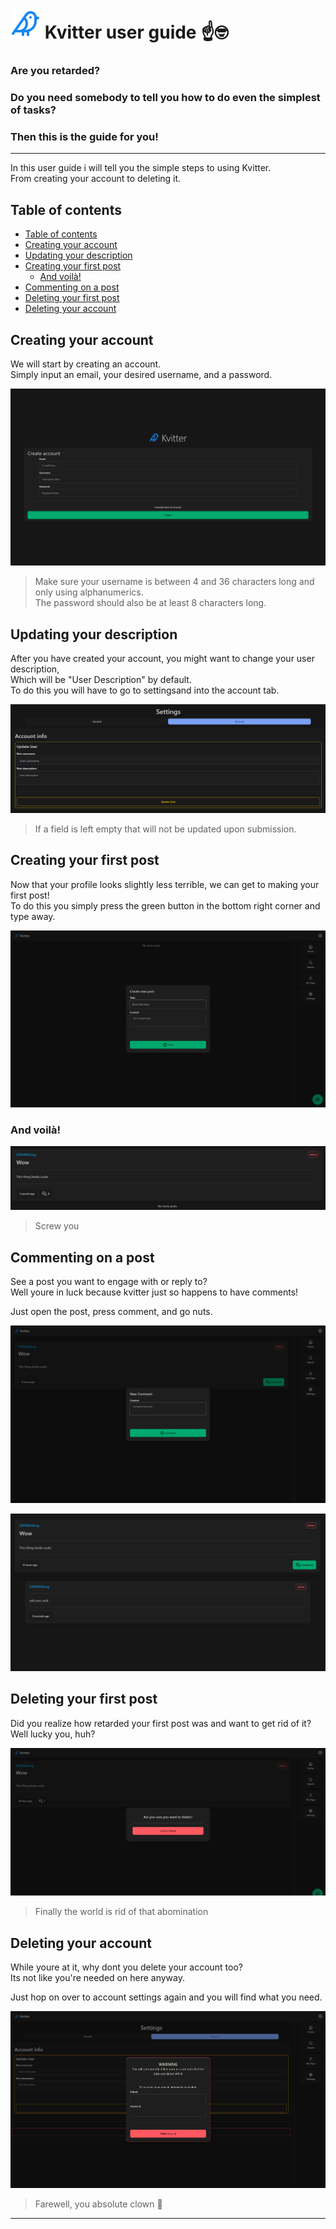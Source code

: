  ![Logo](./public/favicon.svg) Kvitter user guide ☝🤓
======

### Are you retarded?

### Do you need somebody to tell you how to do even the simplest of tasks?

### Then this is the guide for you!

---

In this user guide i will tell you the simple steps to using Kvitter.  
From creating your account to deleting it.

## Table of contents

- [Table of contents](#table-of-contents)
- [Creating your account](#creating-your-account)
- [Updating your description](#updating-your-description)
- [Creating your first post](#creating-your-first-post)
  - [And voilà!](#and-voilà)
- [Commenting on a post](#commenting-on-a-post)
- [Deleting your first post](#deleting-your-first-post)
- [Deleting your account](#deleting-your-account)




## Creating your account
We will start by creating an account.  
Simply input an email, your desired username, and a password.

![Account Creation](./images/GuideCreateAccount.png)
> Make sure your username is between 4 and 36 characters long and only using alphanumerics.  
> The password should also be at least 8 characters long.
## Updating your description
After you have created your account, you might want to change your user description,  
Which will be "User Description" by default.  
To do this you will  have to go to settingsand into the account tab.

![Account Editor](./images/GuideEditAccount.png)
> If a field is left empty that will not be updated upon submission.

## Creating your first post
Now that your profile looks slightly less terrible, we can get to making your first post!  
To do this you simply press the green button in the bottom right corner and type away.

![New Post](./images/GuideNewPost.png)

### And voilà!

![The Post (it sucks)](./images/GuidePost.png)
> Screw you
## Commenting on a post
See a post you want to engage with or reply to?  
Well youre in luck because kvitter just so happens to have comments!  
  
Just open the post, press comment, and go nuts.

![Comment Form](./images/GuideMakeComment.png)
  
![Comment](./images/GuideComment.png)
  

## Deleting your first post
Did you realize how retarded your first post was and want to get rid of it?  
Well lucky you, huh?  
  
![Deleting post](./images/GuideDeletePost.png)
> Finally the world is rid of that abomination

## Deleting your account
While youre at it, why dont you delete your account too?  
Its not like you're needed on here anyway.  
  
Just hop on over to account settings again and you will find what you need.
  
![Deleting your account](./images/GuideDeleteAccount.png)
> Farewell, you absolute clown 🤡

---

